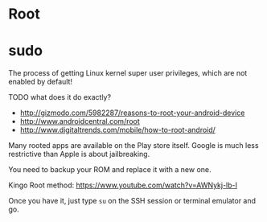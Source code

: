 # Root

# sudo

The process of getting Linux kernel super user privileges, which are not enabled by default!

TODO what does it do exactly?

- <http://gizmodo.com/5982287/reasons-to-root-your-android-device>
- <http://www.androidcentral.com/root>
- <http://www.digitaltrends.com/mobile/how-to-root-android/>

Many rooted apps are available on the Play store itself. Google is much less restrictive than Apple is about jailbreaking.

You need to backup your ROM and replace it with a new one.

Kingo Root method: <https://www.youtube.com/watch?v=AWNykj-lb-I>

Once you have it, just type `su` on the SSH session or terminal emulator and go.
